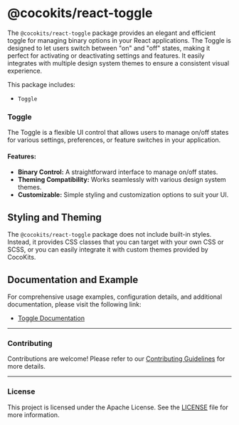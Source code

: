 # @cocokits/react-toggle
The `@cocokits/react-toggle` package provides an elegant and efficient toggle for managing binary options in your React applications. The Toggle is designed to let users switch between "on" and "off" states, making it perfect for activating or deactivating settings and features. It easily integrates with multiple design system themes to ensure a consistent visual experience.

This package includes:
- `Toggle`

### Toggle
The Toggle is a flexible UI control that allows users to manage on/off states for various settings, preferences, or feature switches in your application.

#### Features:
- **Binary Control:** A straightforward interface to manage on/off states.
- **Theming Compatibility:** Works seamlessly with various design system themes.
- **Customizable:** Simple styling and customization options to suit your UI.

## Styling and Theming
The `@cocokits/react-toggle` package does not include built-in styles. Instead, it provides CSS classes that you can target with your own CSS or SCSS, or you can easily integrate it with custom themes provided by CocoKits.

## Documentation and Example
For comprehensive usage examples, configuration details, and additional documentation, please visit the following link:
- [Toggle Documentation](https://react.cocokits.com/?path=/docs/ui-toggle--docs)


---

### Contributing
Contributions are welcome! Please refer to our [Contributing Guidelines](https://github.com/coco-base/cocokits/blob/main/CONTRIBUTING.md) for more details.

---

### License
This project is licensed under the Apache License. See the [LICENSE](https://github.com/coco-base/cocokits/blob/main/LICENSE) file for more information.
